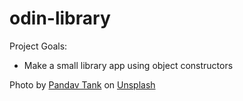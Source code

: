 # odin-library

Project Goals:
* Make a small library app using object constructors

Photo by <a href="https://unsplash.com/@pandavtank?utm_content=creditCopyText&utm_medium=referral&utm_source=unsplash">Pandav Tank</a> on <a href="https://unsplash.com/photos/brown-and-white-wooden-board-88-KbSZbuEc?utm_content=creditCopyText&utm_medium=referral&utm_source=unsplash">Unsplash</a>
  
